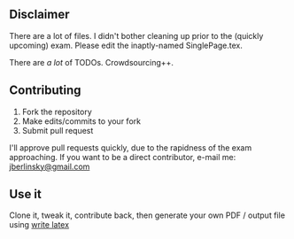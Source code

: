 Disclaimer
----------
There are a lot of files. I didn't bother cleaning up prior to the (quickly upcoming) exam. Please edit the inaptly-named SinglePage.tex.

There are _a lot_ of TODOs. Crowdsourcing++.

Contributing
------------

1) Fork the repository
2) Make edits/commits to your fork
3) Submit pull request

I'll approve pull requests quickly, due to the rapidness of the exam approaching. If you want to be a direct contributor, e-mail me: jberlinsky@gmail.com

Use it
------
Clone it, tweak it, contribute back, then generate your own PDF / output file using [write latex](https://www.writelatex.com/)
